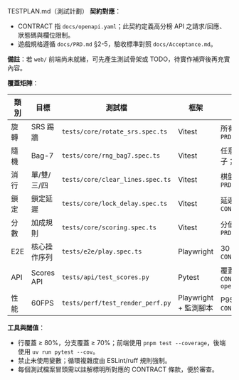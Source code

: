 TESTPLAN.md（測試計劃）
**契約對應**：
- CONTRACT 指 `docs/openapi.yaml`；此契約定義高分榜 API 之請求/回應、狀態碼與欄位限制。
- 遊戲規格遵循 `docs/PRD.md` §2-5，驗收標準對照 `docs/Acceptance.md`。

**備註**：若 `web/` 前端尚未就緒，可先產生測試骨架或 TODO，待實作補齊後再充實內容。

**覆蓋矩陣**：

| 類別 | 目標 | 測試檔 | 框架 | 合格條件 |
|---|---|---|---|---|
| 旋轉 | SRS 踢牆 | `tests/core/rotate_srs.spec.ts` | Vitest | 所有牆踢用例通過；`CONTRACT: PRD §2` |
| 隨機 | Bag-7 | `tests/core/rng_bag7.spec.ts` | Vitest | 任意 14 顆內涵蓋兩輪完整七子；`CONTRACT: PRD §5` |
| 消行 | 單/雙/三/四 | `tests/core/clear_lines.spec.ts` | Vitest | 棋盤與分數一致；`CONTRACT: PRD §2` |
| 鎖定 | 鎖定延遲 | `tests/core/lock_delay.spec.ts` | Vitest | 延遲視窗內移動/旋轉有效；`CONTRACT: PRD §2` |
| 分數 | 加成規則 | `tests/core/scoring.spec.ts` | Vitest | 分值計算符合 PRD；`CONTRACT: PRD §2` |
| E2E | 核心操作序列 | `tests/e2e/play.spec.ts` | Playwright | 30 秒內完成一次 Tetris；`CONTRACT: Acceptance A-001` |
| API | Scores API | `tests/api/test_scores.py` | Pytest | 覆蓋 200/201/400/429；`CONTRACT: openapi.yaml#/paths/~1scores` |
| 性能 | 60FPS | `tests/perf/test_render_perf.py` | Playwright + 監測腳本 | P95 < 16ms/frame；`CONTRACT: PRD §4` |

**工具與閾值**：
- 行覆蓋 ≥ 80%，分支覆蓋 ≥ 70%；前端使用 `pnpm test --coverage`，後端使用 `uv run pytest --cov`。
- 禁止未使用變數；循環複雜度由 ESLint/ruff 規則強制。
- 每個測試檔案冒頭需以註解標明所對應的 CONTRACT 條款，便於審查。
